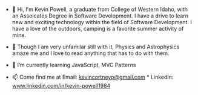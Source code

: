- 👋 Hi, I'm Kevin Powell, a graduate from College of Western Idaho, with an Assoicates Degree in Software Development. I have a drive to learn new and exciting technology within the field of Software Development. I have a love of the outdoors, camping is a favorite summer activity of mine.
- 👀 Though I am very unfamilar still with it, Physics and Astrophysics amaze me and I love to read anything that has to do with them. 

- 🌱 I’m currently learning JavaScript, MVC Patterns

- 📫 Come find me at Email: kevincortneyp@gmail.com * LinkedIn: www.linkedin.com/in/kevin-powell1984

<!---
kpohiostyle/kpohiostyle is a ✨ special ✨ repository because its `README.md` (this file) appears on your GitHub profile.
You can click the Preview link to take a look at your changes.
--->
